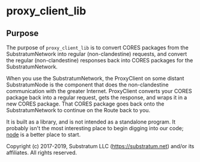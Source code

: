 # proxy_client_lib

## Purpose
The purpose of `proxy_client_lib` is to convert CORES packages from the SubstratumNetwork into regular (non-clandestine) requests,
and convert the regular (non-clandestine) responses back into CORES packages for the SubstratumNetwork.

When you use the SubstratumNetwork, the ProxyClient on some distant SubstratumNode is the component that does the
non-clandestine communication with the greater Internet.
ProxyClient converts your CORES package back into a regular request, gets the response, and wraps it in a new
CORES package. That CORES package goes back onto the SubstratumNetwork to continue on the Route back to you.

It is built as a library, and is not intended as a standalone program.
It probably isn't the most interesting place to begin digging into our code;
[node](https://github.com/SubstratumNetwork/SubstratumNode/tree/master/node)
is a better place to start.


Copyright (c) 2017-2019, Substratum LLC (https://substratum.net) and/or its affiliates. All rights reserved.
